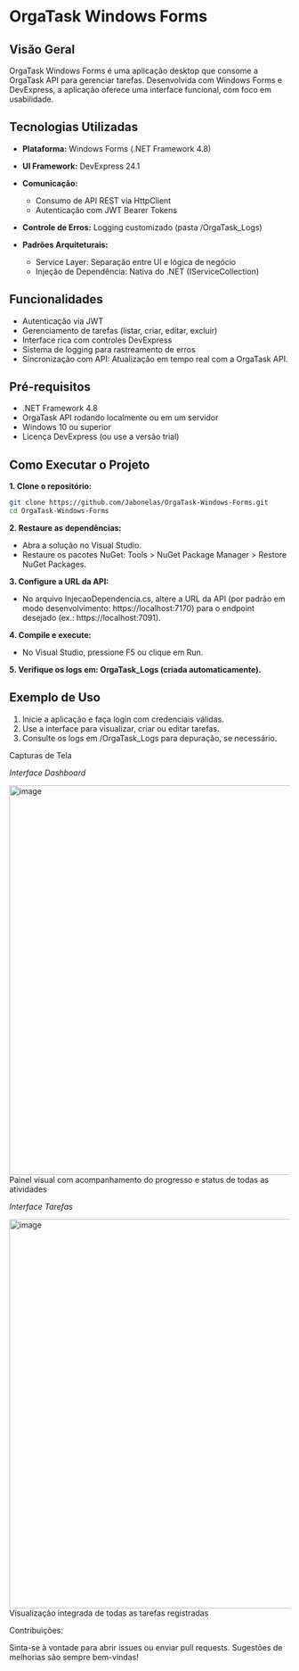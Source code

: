 # OrgaTask Windows Forms

## Visão Geral

OrgaTask Windows Forms é uma aplicação desktop que consome a OrgaTask API para gerenciar tarefas. Desenvolvida com Windows Forms e DevExpress, a aplicação oferece uma interface funcional, com foco em usabilidade.

## Tecnologias Utilizadas

- **Plataforma:** Windows Forms (.NET Framework 4.8)
- **UI Framework:** DevExpress 24.1

- **Comunicação:**

  - Consumo de API REST via HttpClient
  - Autenticação com JWT Bearer Tokens

- **Controle de Erros:** Logging customizado (pasta /OrgaTask_Logs)

- **Padrões Arquiteturais:**

  - Service Layer: Separação entre UI e lógica de negócio
  - Injeção de Dependência: Nativa do .NET (IServiceCollection)

## Funcionalidades

- Autenticação via JWT
- Gerenciamento de tarefas (listar, criar, editar, excluir)
- Interface rica com controles DevExpress
- Sistema de logging para rastreamento de erros
- Sincronização com API: Atualização em tempo real com a OrgaTask API.

## Pré-requisitos

- .NET Framework 4.8
- OrgaTask API rodando localmente ou em um servidor
- Windows 10 ou superior
- Licença DevExpress (ou use a versão trial)

## Como Executar o Projeto

**1. Clone o repositório:**

```bash
git clone https://github.com/Jabonelas/OrgaTask-Windows-Forms.git
cd OrgaTask-Windows-Forms
```

  **2. Restaure as dependências:**

  - Abra a solução no Visual Studio.
  - Restaure os pacotes NuGet: Tools > NuGet Package Manager > Restore NuGet Packages.

**3. Configure a URL da API:**
  
  - No arquivo InjecaoDependencia.cs, altere a URL da API (por padrão em modo desenvolvimento: https://localhost:7170) para o endpoint desejado (ex.: https://localhost:7091).

**4. Compile e execute:**

  - No Visual Studio, pressione F5 ou clique em Run.

**5. Verifique os logs em: OrgaTask_Logs (criada automaticamente).**

## Exemplo de Uso

1. Inicie a aplicação e faça login com credenciais válidas.
2. Use a interface para visualizar, criar ou editar tarefas.
3. Consulte os logs em /OrgaTask_Logs para depuração, se necessário.

Capturas de Tela

<p><em>Interface Dashboard</em></p>

<img width="983" height="699" alt="image" src="https://github.com/user-attachments/assets/45230d69-22ef-4db4-85fd-ee4ada8b6ba8" />
Painel visual com acompanhamento do progresso e status de todas as atividades


<p><em>Interface Tarefas</em></p>

<img width="985" height="698" alt="image" src="https://github.com/user-attachments/assets/593a7e4b-9fdf-499d-ae27-8f55d486fe56" />
Visualização integrada de todas as tarefas registradas


Contribuições:

Sinta-se à vontade para abrir issues ou enviar pull requests. Sugestões de melhorias são sempre bem-vindas!
